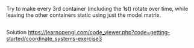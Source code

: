 Try to make every 3rd container (including the 1st) rotate over time, while leaving the other containers static using just the model matrix.
##
Solution https://learnopengl.com/code_viewer.php?code=getting-started/coordinate_systems-exercise3
